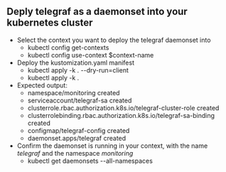 ## Deply telegraf as a daemonset into your kubernetes cluster
- Select the context you want to deploy the telegraf daemonset into
  - kubectl config get-contexts
  - kubectl config use-context $context-name
- Deploy the kustomization.yaml manifest
  - kubectl apply -k . --dry-run=client
  - kubectl apply -k .
- Expected output:
  - namespace/monitoring created
  - serviceaccount/telegraf-sa created
  - clusterrole.rbac.authorization.k8s.io/telegraf-cluster-role created
  - clusterrolebinding.rbac.authorization.k8s.io/telegraf-sa-binding created
  - configmap/telegraf-config created
  - daemonset.apps/telegraf created
- Confirm the daemonset is running in your context, with the name *telegraf* and the namespace *monitoring*
  - kubectl get daemonsets --all-namespaces